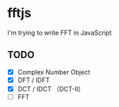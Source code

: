 # fftjs
I'm trying to write FFT in JavaScript

## TODO
- [x] Complex Number Object
- [x] DFT / IDFT
- [x] DCT / IDCT （DCT-II）
- [ ] FFT
